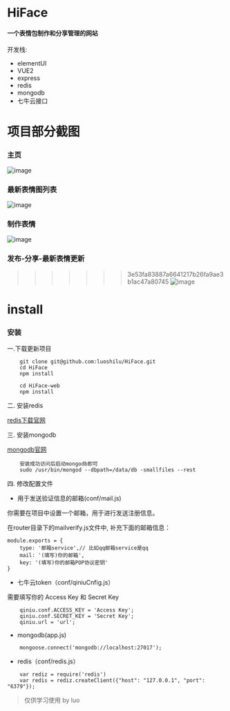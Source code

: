 # HiFace 
#### 一个表情包制作和分享管理的网站

开发栈:
* elementUI
* VUE2
* express
* redis
* mongodb
* 七牛云接口

# 项目部分截图

### 主页

![image](https://github.com/luoshilu/HiFace/blob/master/public/img/index.png)

### 最新表情图列表

![image](https://github.com/luoshilu/HiFace/blob/master/public/img/new.png)

### 制作表情

![image](https://github.com/luoshilu/HiFace/blob/master/public/img/make2.png)

### 发布-分享-最新表情更新

>>>>>>> 3e53fa83887a6641217b26fa9ae3b1ac47a80745
![image](https://github.com/luoshilu/HiFace/blob/master/public/img/show.png)

# install

### 安装

一.下载更新项目

```
    git clone git@github.com:luoshilu/HiFace.git
    cd HiFace
    npm install

    cd HiFace-web
    npm install
```

二. 安装redis

[redis下载官网](https://redis.io/download)

三. 安装mongodb

[mongodb官网](https://www.mongodb.com/)

```
    安装成功访问后启动mongodb即可
    sudo /usr/bin/mongod --dbpath=/data/db -smallfiles --rest 
```

四. 修改配置文件

* 用于发送验证信息的邮箱(conf/mail.js)

你需要在项目中设置一个邮箱，用于进行发送注册信息。

在router目录下的mailverify.js文件中, 补充下面的邮箱信息：

    module.exports = {
        type: '邮箱service',// 比如qq邮箱service是qq
        mail: '(填写)你的邮箱',
        key: '(填写)你的邮箱POP协议密钥'
    }

* 七牛云token（conf/qiniuCnfig.js）

需要填写你的 Access Key 和 Secret Key

```
    qiniu.conf.ACCESS_KEY = 'Access Key';
    qiniu.conf.SECRET_KEY = 'Secret Key';
    qiniu.url = 'url';
```

* mongodb(app.js)

```
    mongoose.connect('mongodb://localhost:27017');
```

* redis（conf/redis.js）

```
    var rediz = require('redis')
    var redis = rediz.createClient({"host": "127.0.0.1", "port": "6379"});
```


> 仅供学习使用 by luo

